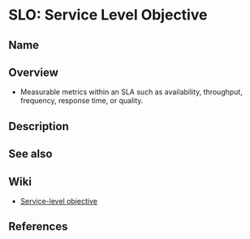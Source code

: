 # SLO: Service Level Objective

## Name

## Overview
- Measurable metrics within an SLA such as availability, throughput, frequency, response time, or quality.

## Description

## See also

## Wiki
- [Service-level objective](https://en.wikipedia.org/wiki/Service-level_objective)

## References
